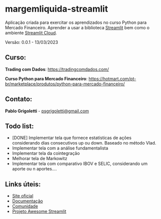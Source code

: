 # margemliquida-streamlit

Aplicação criada para exercitar os aprendizados no curso Python para Mercado Financeiro.
Aprender a usar a biblioteca [Streamlit](https://streamlit.io/) bem como o ambiente [Streamlit Cloud](https://streamlit.io/cloud).

Versão: 0.0.1 - 13/03/2023

## Curso:
**Trading com Dados**: https://tradingcomdados.com/

**Curso Python para Mercado Financeiro**: https://hotmart.com/pt-br/marketplace/produtos/python-para-mercado-financeiro/

## Contato:
**Pablo Grigoletti** - psgrigoletti@gmail.com

## Todo list:
- [DONE] Implementar tela que fornece estatísticas de ações considerando dias consecutivos up ou down. Baseado no método Vlad. 
- Implementar tela com a análise fundamentalista
- Implementar tela da cointegração
- Melhorar tela de Markowitz
- Implementar tela com comparativo IBOV e SELIC, considerando um aporte ou n aportes....

## Links úteis:
- [Site oficial](http://streamlit.io) 
- [Documentação](http://docs.streamlit.io) 
- [Comunidade](http://discuss.streamlit.io) 
- [Projeto Awesome Streamlit](http://awesome-streamlit.org) 
